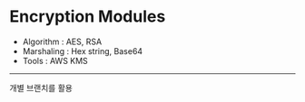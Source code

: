 # Encryption Modules
- Algorithm : AES, RSA
- Marshaling : Hex string, Base64
- Tools : AWS KMS
---------------------------------------
개별 브랜치를 활용